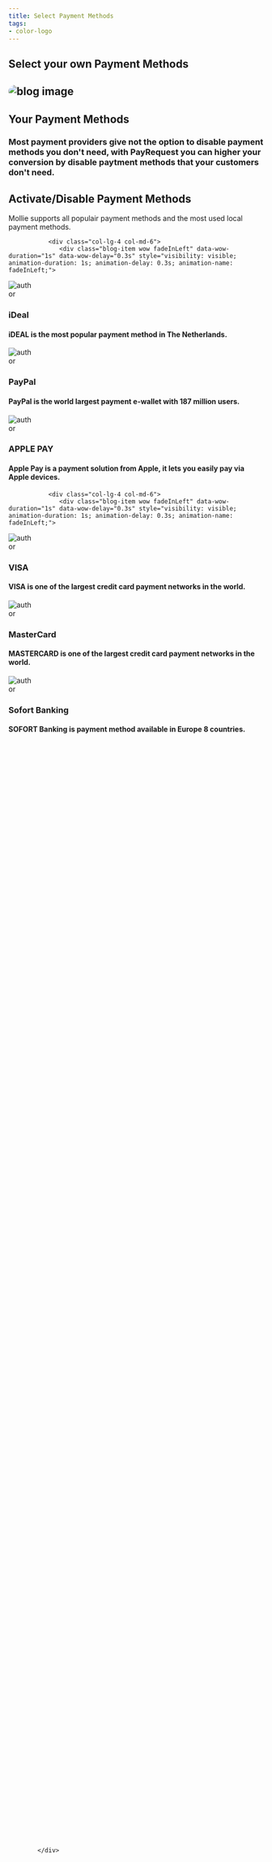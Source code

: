 ```yaml
---
title: Select Payment Methods
tags:
- color-logo
---
```


<section class="breadcrumb-area">
         <div class="breadcrumb-shape"></div>
         <div class="container">
            <div class="row">
               <div class="col-lg-12">
                  <div class="breadcrumb-inn">
                     <div class="section-title wow fadeInUp" data-wow-duration="1s" data-wow-delay="0.3s" style="visibility: visible; animation-duration: 1s; animation-delay: 0.3s; animation-name: fadeInUp;">
                       <h2>Select your own <span>Payment Methods</span></h2>
                     </div>
                  </div>
               </div>
            </div>
         </div>
</section>


<section class="about-page-section section_100">
         <div class="container">
            <div class="row">
               <div class="col-lg-12">

</div>
            </div>
            <div class="row align-items-center">
               <div class="col-lg-5 lg-1">
                  <div class="about-page-left wow fadeInLeft" data-wow-duration="1s" data-wow-delay="0.5s" style="visibility: visible; animation-duration: 1s; animation-delay: 0.5s; animation-name: fadeInLeft;">
                     <h2 class="mr-5"><div class="">
 <img src="https://i.imgur.com/Sg5qzTD.png" alt="blog image" style="
    border-radius: 20px;
">
                     </div></h2>
                  </div>
               </div>
               <div class="col-lg-6">
                  <div class="about-page-text wow fadeInRight" data-wow-duration="1s" data-wow-delay="0.6s" style="visibility: visible; animation-duration: 1s; animation-delay: 0.6s; animation-name: fadeInRight;">
                     <div class="section-title wow fadeInUp" data-wow-duration="1s" data-wow-delay="0.3s" style="visibility: visible; animation-duration: 1s; animation-delay: 0.3s; animation-name: fadeInUp;">
                     <h2>Your
<span>Payment Methods</span>

</h2>
                  </div>

<h3>Most payment providers give not the option to disable payment methods you don't need, with PayRequest you can higher your conversion by disable paytment methods that your customers don't need.
</h3>
</div>
</div>
</div>
</div>
</section>


<section class="blog-section section_100">
         <div class="container">
            <div class="row align-items-center">
               <div class="col-lg-5 col-md-12">
                  <div class="section-title wow fadeInLeft" data-wow-duration="1s" data-wow-delay="0.3s" style="visibility: visible; animation-duration: 1s; animation-delay: 0.3s; animation-name: fadeInLeft;">
                     <h2><span>Activate/Disable</span> Payment Methods</h2>
                  </div>
               </div>
               <div class="col-lg-7 col-md-12">
                  <div class="section-para wow fadeInRight" data-wow-duration="1s" data-wow-delay="0.4s" style="visibility: visible; animation-duration: 1s; animation-delay: 0.4s; animation-name: fadeInRight;">
                     <p>Mollie supports all populair payment methods and the most used local payment methods.</p>
                  </div>
               </div>
            </div>


<div class="row">

               <div class="col-lg-4 col-md-6">
                  <div class="blog-item wow fadeInLeft" data-wow-duration="1s" data-wow-delay="0.3s" style="visibility: visible; animation-duration: 1s; animation-delay: 0.3s; animation-name: fadeInLeft;">

<div class="blog-desc">
                        <div class="meta-image">
                           <div class="">
                              <img src="https://images.ctfassets.net/k4kk06v59kf0/3Am3CAsLeUGAs6imECMgWo/d4f00175ea6e25156455978534b3a1e3/idealNarrow.svg" alt="author" style="
    max-width: 50px;
">
                           </div>
                           <div class="tags">




<h3>iDeal</h3>
</div>
</div>
<div class="blog-text">

<h4>iDEAL is the most popular payment method in The Netherlands.
</h4>


</div>
                     </div>
                  </div>
               </div>
               <div class="col-lg-4 col-md-6">
                  <div class="blog-item wow fadeInLeft" data-wow-duration="1s" data-wow-delay="0.3s" style="visibility: visible; animation-duration: 1s; animation-delay: 0.3s; animation-name: fadeInLeft;">

<div class="blog-desc">
                        <div class="meta-image">
                           <div class="">
                              <img src="https://images.ctfassets.net/k4kk06v59kf0/5Lqj7qdfVYM4q0GmQA0CcQ/c18e59ae7603fb642c55cc4d35b7d046/paypalNarrow.svg" alt="author" style="
    max-width: 51px;
">
                           </div>
                           <div class="tags">




<h3>PayPal</h3>
</div>
</div>
<div class="blog-text">

<h4>PayPal is the world largest payment e-wallet with 187 million users.
</h4>



</div>
                     </div>
                  </div>
               </div>


<div class="col-lg-4 col-md-6">
                  <div class="blog-item wow fadeInLeft" data-wow-duration="1s" data-wow-delay="0.3s" style="visibility: visible; animation-duration: 1s; animation-delay: 0.3s; animation-name: fadeInLeft;">

<div class="blog-desc">
                        <div class="meta-image">
                           <div class="">
                              <img src="https://encrypted-tbn0.gstatic.com/images?q=tbn%3AANd9GcQLW5Om7YcEyzkzlIZiosZhyNrrBci_OKM4jw&amp;usqp=CAU" alt="author" style="
    max-width: 50px;
">
                           </div>
<div class="tags">




<h3>APPLE PAY

</h3>
 </div>
</div>
<div class="blog-text">

<h4>Apple Pay is a payment solution from Apple, it lets you easily pay via Apple devices.
</h4>


  </div>
                     </div>
                  </div>
               </div>
            </div>

<div class="row" style="
">


<style>
.meta-image img {
    max-width: 50px;
}
</style>


               <div class="col-lg-4 col-md-6">
                  <div class="blog-item wow fadeInLeft" data-wow-duration="1s" data-wow-delay="0.3s" style="visibility: visible; animation-duration: 1s; animation-delay: 0.3s; animation-name: fadeInLeft;">

<div class="blog-desc">
                        <div class="meta-image">
                           <div class="">
                              <img src="https://images.ctfassets.net/k4kk06v59kf0/hEpljmopdQSAeuGMqOMC/1c6d84b4bf12ea11c3f93c73495ef2fd/visaNarrow.svg" alt="author" style="
    max-width: 50px;
">
                           </div>
                           <div class="tags">




<h3>VISA</h3>
</div>
</div>
<div class="blog-text">

<h4>VISA is one of the largest credit card payment networks in the world.
</h4>


</div>
                     </div>
                  </div>
               </div>
               <div class="col-lg-4 col-md-6">
                  <div class="blog-item wow fadeInLeft" data-wow-duration="1s" data-wow-delay="0.3s" style="visibility: visible; animation-duration: 1s; animation-delay: 0.3s; animation-name: fadeInLeft;">

<div class="blog-desc">
                        <div class="meta-image">
                           <div class="">
                              <img src="https://images.ctfassets.net/k4kk06v59kf0/4w3hsY1x6g0w6sE8mUCyAs/f630250db6ad2f51bb38362e2f3748e1/maestroNarrow.svg" alt="author" style="
    max-width: 50px;
">
                           </div>
                           <div class="tags">




<h3>MasterCard</h3>
</div>
</div>
<div class="blog-text">

<h4>MASTERCARD is one of the largest credit card payment networks in the world.
</h4>


</div>
                     </div>
                  </div>
               </div>




<div class="col-lg-4 col-md-6">
                  <div class="blog-item wow fadeInLeft" data-wow-duration="1s" data-wow-delay="0.3s" style="visibility: visible; animation-duration: 1s; animation-delay: 0.3s; animation-name: fadeInLeft;">

<div class="blog-desc">
                        <div class="meta-image">
                           <div class="">
                              <img src="https://images.ctfassets.net/k4kk06v59kf0/5ScG5dYox2iQWeAUs6uiMs/3ad5fb103c3d09ca8a172547e9fe8a3b/sofortLogo.svg" alt="author" style="
    max-width: 50px;
">
                           </div>
<div class="tags">




<h3>Sofort Banking</h3>
 </div>
</div>
<div class="blog-text">

<h4>SOFORT Banking is payment method available in Europe 8 countries.
</h4>


  </div>
                     </div>
                  </div>
               </div>



<div class="col-lg-4 col-md-6">
                  <div class="blog-item wow fadeInLeft" data-wow-duration="1s" data-wow-delay="0.3s" style="visibility: hidden; animation-duration: 1s; animation-delay: 0.3s; animation-name: none;">

<div class="blog-desc">
                        <div class="meta-image">
                           <div class="">
                              <img src="https://images.ctfassets.net/k4kk06v59kf0/3R8G4W89XuKQ1YJ55m60H0/3495ddd1b0dc52663ee4736ac6673b61/przelewy24-128x128.svg" alt="author" style="
    max-width: 50px;
">
                           </div>
<div class="tags">




<h3>PRZELEWY24</h3>
 </div>
</div>
<div class="blog-text">

<h4>Przelewy24 supports 165 banks, and is the most popular payment method in Poland.
</h4>


  </div>
                     </div>
                  </div>
               </div>


<div class="col-lg-4 col-md-6">
                  <div class="blog-item wow fadeInLeft" data-wow-duration="1s" data-wow-delay="0.3s" style="visibility: hidden; animation-duration: 1s; animation-delay: 0.3s; animation-name: none;">

<div class="blog-desc">
                        <div class="meta-image">
                           <div class="">
                              <img src="https://image.flaticon.com/icons/png/512/217/217445.png" alt="author" style="
    max-width: 50px;
">
                           </div>
<div class="tags">




<h3>MAESTRO</h3>
 </div>
</div>
<div class="blog-text">

<h4>Maestro is a debit card from MasterCard and is widely used in Europe.
</h4>


  </div>
                     </div>
                  </div>
               </div>



<div class="col-lg-4 col-md-6">
                  <div class="blog-item wow fadeInLeft" data-wow-duration="1s" data-wow-delay="0.3s" style="visibility: hidden; animation-duration: 1s; animation-delay: 0.3s; animation-name: none;">

<div class="blog-desc">
                        <div class="meta-image">
                           <div class="">
                              <img src="https://images.ctfassets.net/k4kk06v59kf0/4M3OsLX3xSIWGK2ackA86y/0cca1318b08ce606e509659cd9ce2701/paysafecardNarrow.svg" alt="author" style="
    max-width: 50px;
">
                           </div>
<div class="tags">




<h3>PAYSAFECARD</h3>
 </div>
</div>
<div class="blog-text">

<h4>A leading prepaid payment method available in 43 countries.
</h4>


  </div>
                     </div>
                  </div>
               </div>



<div class="col-lg-4 col-md-6">
                  <div class="blog-item wow fadeInLeft" data-wow-duration="1s" data-wow-delay="0.3s" style="visibility: hidden; animation-duration: 1s; animation-delay: 0.3s; animation-name: none;">

<div class="blog-desc">
                        <div class="meta-image">
                           <div class="">
                              <img src="https://images.ctfassets.net/k4kk06v59kf0/6mDBD0FA5y8M4GOwEmK0ua/9ddc04b5bc583eac85b4edf8195e2f5c/klarna-128.svg" alt="author" style="
    max-width: 50px;
">
                           </div>
<div class="tags">




<h3>KLARNA</h3>
 </div>
</div>
<div class="blog-text">

<h4>Klarna is a flexible payment solution, Klarna provides the most flexible way to pay later.
</h4>


  </div>
                     </div>
                  </div>
               </div>



<div class="col-lg-4 col-md-6">
                  <div class="blog-item wow fadeInLeft" data-wow-duration="1s" data-wow-delay="0.3s" style="visibility: hidden; animation-duration: 1s; animation-delay: 0.3s; animation-name: none;">

<div class="blog-desc">
                        <div class="meta-image">
                           <div class="">
                              <img src="https://images.ctfassets.net/k4kk06v59kf0/R9PnqEmfAYuUmWiWUqaeA/4fe23188a6201e7151d70b75f1fbb3ed/inghomepayNarrow.svg" alt="author">
                           </div>
<div class="tags">




<h3>ING HOME’PAY

</h3>
 </div>
</div>
<div class="blog-text">

<h4>Popular Payment method in Belgium used by 2.5 million ING Belgium customers.
</h4>


  </div>
                     </div>
                  </div>
               </div>


<div class="col-lg-4 col-md-6">
                  <div class="blog-item wow fadeInLeft" data-wow-duration="1s" data-wow-delay="0.3s" style="visibility: hidden; animation-duration: 1s; animation-delay: 0.3s; animation-name: none;">

<div class="blog-desc">
                        <div class="meta-image">
                           <div class="">
                              <img src="https://images.ctfassets.net/k4kk06v59kf0/1Kwkh0K5TG0Wo84uIoyUCy/3a3bdc9d90f5d36a19c374005be79393/giroPayNarrow.svg" alt="author">
                           </div>
<div class="tags">




<h3>GIROPAY</h3>
 </div>
</div>
<div class="blog-text">

<h4>GiroPay is the most popular payment method in Germany since 2006.
</h4>


  </div>
                     </div>
                  </div>
               </div>


<div class="col-lg-4 col-md-6">
                  <div class="blog-item wow fadeInLeft" data-wow-duration="1s" data-wow-delay="0.3s" style="visibility: hidden; animation-duration: 1s; animation-delay: 0.3s; animation-name: none;">

<div class="blog-desc">
                        <div class="meta-image">
                           <div class="">
                              <img src="https://images.ctfassets.net/k4kk06v59kf0/1nDfX803yY6kaGe8IU2y2E/efe5202f43c3125a284f92b724be286c/epsNarrow.svg" alt="author">
                           </div>
<div class="tags">




<h3>EPS</h3>
 </div>
</div>
<div class="blog-text">

<h4>EPS is the most popular payment method in Austria, powered by Australian banks.

</h4>


  </div>
                     </div>
                  </div>
               </div>

<div class="col-lg-4 col-md-6">
                  <div class="blog-item wow fadeInLeft" data-wow-duration="1s" data-wow-delay="0.3s" style="visibility: hidden; animation-duration: 1s; animation-delay: 0.3s; animation-name: none;">

<div class="blog-desc">
                        <div class="meta-image">
                           <div class="">
                              <img src="https://images.ctfassets.net/k4kk06v59kf0/2D0fJqNztOSiS6SQGiUASq/8f54207bcdd03cceac89bf0caef3c1db/directdebitNarrow.svg" alt="author">
                           </div>
<div class="tags">




<h3>SEPA DIRECT DEBIT

</h3>
 </div>
</div>
<div class="blog-text">

<h4>Collect recurring payments from over 34 European countries.
</h4>


  </div>
                     </div>
                  </div>
               </div>

<div class="col-lg-4 col-md-6">
                  <div class="blog-item wow fadeInLeft" data-wow-duration="1s" data-wow-delay="0.3s" style="visibility: hidden; animation-duration: 1s; animation-delay: 0.3s; animation-name: none;">

<div class="blog-desc">
                        <div class="meta-image">
                           <div class="">
                              <img src="https://images.ctfassets.net/k4kk06v59kf0/3PL1DVwsE0ocYGesaw8cC8/293f339af7c414de3cbb58ea73e0618b/cbNarrow.svg" alt="author">
                           </div>
<div class="tags">




<h3 style="
font-size: 26px;
">CARTES BANCAIRES
</h3>
 </div>
</div>
<div class="blog-text">

<h4>Cartes Bancaires is the most popular payment method in France.

</h4>


  </div>
                     </div>
                  </div>
               </div>


<div class="col-lg-4 col-md-6">
                  <div class="blog-item wow fadeInLeft" data-wow-duration="1s" data-wow-delay="0.3s" style="visibility: hidden; animation-duration: 1s; animation-delay: 0.3s; animation-name: none;">

<div class="blog-desc">
                        <div class="meta-image">
                           <div class="">
                              <img src="https://images.ctfassets.net/k4kk06v59kf0/1BoOyyotduIOUcIq4ecYiU/a36626e494349b20f1a35fa5290e3ab2/amexNarrow.svg" alt="author">
                           </div>
<div class="tags">




<h3 style="
font-size: 27px;
">AMERICAN EXPRESS

</h3>
 </div>
</div>
<div class="blog-text">

<h4>American Express is one of the largest credit card payment networks in the world.

</h4>


  </div>
                     </div>
                  </div>
               </div>




<div class="col-lg-4 col-md-6">
                  <div class="blog-item wow fadeInLeft" data-wow-duration="1s" data-wow-delay="0.3s" style="visibility: hidden; animation-duration: 1s; animation-delay: 0.3s; animation-name: none;">

<div class="blog-desc">
                        <div class="meta-image">
                           <div class="">
                              <img src="https://images.ctfassets.net/k4kk06v59kf0/7DdbgOERP2kyEYmuMCgsyi/4ff1f664d3a6618cc592cd50d153d133/belfiusNarrow.svg" alt="author">
                           </div>
<div class="tags">




<h3 style="
font-size: 24px;
">BELFIUS PAY BUTTON

</h3>
 </div>
</div>
<div class="blog-text">

<h4>Belfius Pay Button is a payment method from one of the biggest banks in Belgium.
</h4>


  </div>
                     </div>
                  </div>
               </div>


<div class="col-lg-4 col-md-6">
                  <div class="blog-item wow fadeInLeft" data-wow-duration="1s" data-wow-delay="0.3s" style="visibility: hidden; animation-duration: 1s; animation-delay: 0.3s; animation-name: none;">

<div class="blog-desc">
                        <div class="meta-image">
                           <div class="">
                              <img src="https://images.ctfassets.net/k4kk06v59kf0/Bqz6F48evA8uEOKsKmGsU/ffc3a65814e985f226f811e1a433c544/cbcNarrow.svg" alt="author">
                           </div>
<div class="tags">




<h3 style="
font-size: 23px;
">KBC PAYMENT BUTTON

</h3>
 </div>
</div>
<div class="blog-text">

<h4>KBC Pay Button is a payment method from one of the biggest banks in Belgium.

</h4>


  </div>
                     </div>
                  </div>
               </div>


<div class="col-lg-4 col-md-6">
                  <div class="blog-item wow fadeInLeft" data-wow-duration="1s" data-wow-delay="0.3s" style="visibility: hidden; animation-duration: 1s; animation-delay: 0.3s; animation-name: none;">

<div class="blog-desc">
                        <div class="meta-image">
                           <div class="">
                              <img src="https://images.ctfassets.net/k4kk06v59kf0/6GNtmHAyXY6CaCg2cWIsq2/80db8046b8cb7c53875ac65214833d0f/postepayNarrow.svg" alt="author" style="
">
                           </div>
<div class="tags">




<h3>POSTEPAY
</h3>
 </div>
</div>
<div class="blog-text">

<h4>PostePay is a payment method from one of the biggest banks in Italy.

</h4>


  </div>
                     </div>
                  </div>
               </div>


<div class="col-lg-4 col-md-6">
                  <div class="blog-item wow fadeInLeft" data-wow-duration="1s" data-wow-delay="0.3s" style="visibility: hidden; animation-duration: 1s; animation-delay: 0.3s; animation-name: none;">

<div class="blog-desc">
                        <div class="meta-image">
                           <img src="https://paymentsnext.com/wp-content/uploads/2018/01/WeChat-Pay-logo.png" style="
">
<div class="tags">




<h3>WECHAT PAY

</h3>
 </div>
</div>
<div class="blog-text">

<h4>WeChat Pay is on of the largest online payment solution in China.
</h4>


  </div>
                     </div>
                  </div>
               </div>


<div class="col-lg-4 col-md-6">
                  <div class="blog-item wow fadeInLeft" data-wow-duration="1s" data-wow-delay="0.3s" style="visibility: hidden; animation-duration: 1s; animation-delay: 0.3s; animation-name: none;">

<div class="blog-desc">
                        <div class="meta-image">
                           <div class="">
                              <img src="https://encrypted-tbn0.gstatic.com/images?q=tbn%3AANd9GcR6eYI5Xfmcwyk3I69V9DlZDnfyc67sHKorCQ&amp;usqp=CAU" style="
    border-radius: 40px;
">
                           </div>
<div class="tags">




<h3>ALIPAY
</h3>
 </div>
</div>
<div class="blog-text">

<h4>Ali Pay Pay is one of the largest online payment solution in China.

</h4>


  </div>
                     </div>
                  </div>
               </div>





            </div>


</div>
</section>